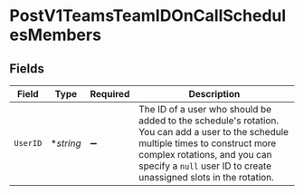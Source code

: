 # PostV1TeamsTeamIDOnCallSchedulesMembers


## Fields

| Field                                                                                                                                                                                                                                     | Type                                                                                                                                                                                                                                      | Required                                                                                                                                                                                                                                  | Description                                                                                                                                                                                                                               |
| ----------------------------------------------------------------------------------------------------------------------------------------------------------------------------------------------------------------------------------------- | ----------------------------------------------------------------------------------------------------------------------------------------------------------------------------------------------------------------------------------------- | ----------------------------------------------------------------------------------------------------------------------------------------------------------------------------------------------------------------------------------------- | ----------------------------------------------------------------------------------------------------------------------------------------------------------------------------------------------------------------------------------------- |
| `UserID`                                                                                                                                                                                                                                  | **string*                                                                                                                                                                                                                                 | :heavy_minus_sign:                                                                                                                                                                                                                        | The ID of a user who should be added to the schedule's rotation. You can add a user to the schedule<br/>multiple times to construct more complex rotations, and you can specify a `null` user ID to create<br/>unassigned slots in the rotation.<br/> |